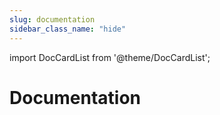 ```yaml
---
slug: documentation
sidebar_class_name: "hide"
---
```


import DocCardList from '@theme/DocCardList';

# Documentation

<DocCardList />
